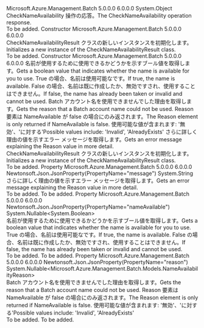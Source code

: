 <Type Name="CheckNameAvailabilityResult" FullName="Microsoft.Azure.Management.Batch.Models.CheckNameAvailabilityResult">
  <TypeSignature Language="C#" Value="public class CheckNameAvailabilityResult" />
  <TypeSignature Language="ILAsm" Value=".class public auto ansi beforefieldinit CheckNameAvailabilityResult extends System.Object" />
  <TypeSignature Language="DocId" Value="T:Microsoft.Azure.Management.Batch.Models.CheckNameAvailabilityResult" />
  <TypeSignature Language="VB.NET" Value="Public Class CheckNameAvailabilityResult" />
  <TypeSignature Language="F#" Value="type CheckNameAvailabilityResult = class" />
  <AssemblyInfo>
    <AssemblyName>Microsoft.Azure.Management.Batch</AssemblyName>
    <AssemblyVersion>5.0.0.0</AssemblyVersion>
    <AssemblyVersion>6.0.0.0</AssemblyVersion>
  </AssemblyInfo>
  <Base>
    <BaseTypeName>System.Object</BaseTypeName>
  </Base>
  <Interfaces />
  <Docs>
    <summary>
            <span data-ttu-id="f87b6-101">CheckNameAvailability 操作の応答。</span><span class="sxs-lookup"><span data-stu-id="f87b6-101">The CheckNameAvailability operation response.</span></span>
            </summary>
    <remarks>To be added.</remarks>
  </Docs>
  <Members>
    <Member MemberName=".ctor">
      <MemberSignature Language="C#" Value="public CheckNameAvailabilityResult ();" />
      <MemberSignature Language="ILAsm" Value=".method public hidebysig specialname rtspecialname instance void .ctor() cil managed" />
      <MemberSignature Language="DocId" Value="M:Microsoft.Azure.Management.Batch.Models.CheckNameAvailabilityResult.#ctor" />
      <MemberSignature Language="VB.NET" Value="Public Sub New ()" />
      <MemberType>Constructor</MemberType>
      <AssemblyInfo>
        <AssemblyName>Microsoft.Azure.Management.Batch</AssemblyName>
        <AssemblyVersion>5.0.0.0</AssemblyVersion>
        <AssemblyVersion>6.0.0.0</AssemblyVersion>
      </AssemblyInfo>
      <Parameters />
      <Docs>
        <summary>
            <span data-ttu-id="f87b6-102">CheckNameAvailabilityResult クラスの新しいインスタンスを初期化します。</span><span class="sxs-lookup"><span data-stu-id="f87b6-102">Initializes a new instance of the CheckNameAvailabilityResult class.</span></span>
            </summary>
        <remarks>To be added.</remarks>
      </Docs>
    </Member>
    <Member MemberName=".ctor">
      <MemberSignature Language="C#" Value="public CheckNameAvailabilityResult (Nullable&lt;bool&gt; nameAvailable = null, Nullable&lt;Microsoft.Azure.Management.Batch.Models.NameAvailabilityReason&gt; reason = null, string message = null);" />
      <MemberSignature Language="ILAsm" Value=".method public hidebysig specialname rtspecialname instance void .ctor(valuetype System.Nullable`1&lt;bool&gt; nameAvailable, valuetype System.Nullable`1&lt;valuetype Microsoft.Azure.Management.Batch.Models.NameAvailabilityReason&gt; reason, string message) cil managed" />
      <MemberSignature Language="DocId" Value="M:Microsoft.Azure.Management.Batch.Models.CheckNameAvailabilityResult.#ctor(System.Nullable{System.Boolean},System.Nullable{Microsoft.Azure.Management.Batch.Models.NameAvailabilityReason},System.String)" />
      <MemberSignature Language="VB.NET" Value="Public Sub New (Optional nameAvailable As Nullable(Of Boolean) = null, Optional reason As Nullable(Of NameAvailabilityReason) = null, Optional message As String = null)" />
      <MemberSignature Language="F#" Value="new Microsoft.Azure.Management.Batch.Models.CheckNameAvailabilityResult : Nullable&lt;bool&gt; * Nullable&lt;Microsoft.Azure.Management.Batch.Models.NameAvailabilityReason&gt; * string -&gt; Microsoft.Azure.Management.Batch.Models.CheckNameAvailabilityResult" Usage="new Microsoft.Azure.Management.Batch.Models.CheckNameAvailabilityResult (nameAvailable, reason, message)" />
      <MemberType>Constructor</MemberType>
      <AssemblyInfo>
        <AssemblyName>Microsoft.Azure.Management.Batch</AssemblyName>
        <AssemblyVersion>5.0.0.0</AssemblyVersion>
        <AssemblyVersion>6.0.0.0</AssemblyVersion>
      </AssemblyInfo>
      <Parameters>
        <Parameter Name="nameAvailable" Type="System.Nullable&lt;System.Boolean&gt;" />
        <Parameter Name="reason" Type="System.Nullable&lt;Microsoft.Azure.Management.Batch.Models.NameAvailabilityReason&gt;" />
        <Parameter Name="message" Type="System.String" />
      </Parameters>
      <Docs>
        <param name="nameAvailable"><span data-ttu-id="f87b6-103">名前が使用するために使用できるかどうかを示すブール値を取得します。</span><span class="sxs-lookup"><span data-stu-id="f87b6-103">Gets a boolean value that indicates whether the name is available for you to use.</span></span> <span data-ttu-id="f87b6-104">True の場合、名前は使用可能なです。</span><span class="sxs-lookup"><span data-stu-id="f87b6-104">If true, the name is available.</span></span> <span data-ttu-id="f87b6-105">False の場合、名前は既に作成したか、無効ですされ、使用することはできません。</span><span class="sxs-lookup"><span data-stu-id="f87b6-105">If false, the name has already been taken or invalid and cannot be used.</span></span></param>
        <param name="reason"><span data-ttu-id="f87b6-106">Batch アカウント名を使用できませんでした理由を取得します。</span><span class="sxs-lookup"><span data-stu-id="f87b6-106">Gets the reason that a Batch account name could not be used.</span></span> <span data-ttu-id="f87b6-107">Reason 要素は NameAvailable が false の場合にのみ返されます。</span><span class="sxs-lookup"><span data-stu-id="f87b6-107">The Reason element is only returned if NameAvailable is false.</span></span> <span data-ttu-id="f87b6-108">使用可能な値が含まれます: '無効'、'に対する'</span><span class="sxs-lookup"><span data-stu-id="f87b6-108">Possible values include: 'Invalid', 'AlreadyExists'</span></span></param>
        <param name="message"><span data-ttu-id="f87b6-109">さらに詳しく理由の値を示すエラー メッセージを取得します。</span><span class="sxs-lookup"><span data-stu-id="f87b6-109">Gets an error message explaining the Reason value in more detail.</span></span></param>
        <summary>
            <span data-ttu-id="f87b6-110">CheckNameAvailabilityResult クラスの新しいインスタンスを初期化します。</span><span class="sxs-lookup"><span data-stu-id="f87b6-110">Initializes a new instance of the CheckNameAvailabilityResult class.</span></span>
            </summary>
        <remarks>To be added.</remarks>
      </Docs>
    </Member>
    <Member MemberName="Message">
      <MemberSignature Language="C#" Value="public string Message { get; }" />
      <MemberSignature Language="ILAsm" Value=".property instance string Message" />
      <MemberSignature Language="DocId" Value="P:Microsoft.Azure.Management.Batch.Models.CheckNameAvailabilityResult.Message" />
      <MemberSignature Language="VB.NET" Value="Public ReadOnly Property Message As String" />
      <MemberSignature Language="F#" Value="member this.Message : string" Usage="Microsoft.Azure.Management.Batch.Models.CheckNameAvailabilityResult.Message" />
      <MemberType>Property</MemberType>
      <AssemblyInfo>
        <AssemblyName>Microsoft.Azure.Management.Batch</AssemblyName>
        <AssemblyVersion>5.0.0.0</AssemblyVersion>
        <AssemblyVersion>6.0.0.0</AssemblyVersion>
      </AssemblyInfo>
      <Attributes>
        <Attribute>
          <AttributeName>Newtonsoft.Json.JsonProperty(PropertyName="message")</AttributeName>
        </Attribute>
      </Attributes>
      <ReturnValue>
        <ReturnType>System.String</ReturnType>
      </ReturnValue>
      <Docs>
        <summary>
            <span data-ttu-id="f87b6-111">さらに詳しく理由の値を示すエラー メッセージを取得します。</span><span class="sxs-lookup"><span data-stu-id="f87b6-111">Gets an error message explaining the Reason value in more detail.</span></span>
            </summary>
        <value>To be added.</value>
        <remarks>To be added.</remarks>
      </Docs>
    </Member>
    <Member MemberName="NameAvailable">
      <MemberSignature Language="C#" Value="public Nullable&lt;bool&gt; NameAvailable { get; }" />
      <MemberSignature Language="ILAsm" Value=".property instance valuetype System.Nullable`1&lt;bool&gt; NameAvailable" />
      <MemberSignature Language="DocId" Value="P:Microsoft.Azure.Management.Batch.Models.CheckNameAvailabilityResult.NameAvailable" />
      <MemberSignature Language="VB.NET" Value="Public ReadOnly Property NameAvailable As Nullable(Of Boolean)" />
      <MemberSignature Language="F#" Value="member this.NameAvailable : Nullable&lt;bool&gt;" Usage="Microsoft.Azure.Management.Batch.Models.CheckNameAvailabilityResult.NameAvailable" />
      <MemberType>Property</MemberType>
      <AssemblyInfo>
        <AssemblyName>Microsoft.Azure.Management.Batch</AssemblyName>
        <AssemblyVersion>5.0.0.0</AssemblyVersion>
        <AssemblyVersion>6.0.0.0</AssemblyVersion>
      </AssemblyInfo>
      <Attributes>
        <Attribute>
          <AttributeName>Newtonsoft.Json.JsonProperty(PropertyName="nameAvailable")</AttributeName>
        </Attribute>
      </Attributes>
      <ReturnValue>
        <ReturnType>System.Nullable&lt;System.Boolean&gt;</ReturnType>
      </ReturnValue>
      <Docs>
        <summary>
            <span data-ttu-id="f87b6-112">名前が使用するために使用できるかどうかを示すブール値を取得します。</span><span class="sxs-lookup"><span data-stu-id="f87b6-112">Gets a boolean value that indicates whether the name is available for you to use.</span></span> <span data-ttu-id="f87b6-113">True の場合、名前は使用可能なです。</span><span class="sxs-lookup"><span data-stu-id="f87b6-113">If true, the name is available.</span></span> <span data-ttu-id="f87b6-114">False の場合、名前は既に作成したか、無効ですされ、使用することはできません。</span><span class="sxs-lookup"><span data-stu-id="f87b6-114">If false, the name has already been taken or invalid and cannot be used.</span></span>
            </summary>
        <value>To be added.</value>
        <remarks>To be added.</remarks>
      </Docs>
    </Member>
    <Member MemberName="Reason">
      <MemberSignature Language="C#" Value="public Nullable&lt;Microsoft.Azure.Management.Batch.Models.NameAvailabilityReason&gt; Reason { get; }" />
      <MemberSignature Language="ILAsm" Value=".property instance valuetype System.Nullable`1&lt;valuetype Microsoft.Azure.Management.Batch.Models.NameAvailabilityReason&gt; Reason" />
      <MemberSignature Language="DocId" Value="P:Microsoft.Azure.Management.Batch.Models.CheckNameAvailabilityResult.Reason" />
      <MemberSignature Language="VB.NET" Value="Public ReadOnly Property Reason As Nullable(Of NameAvailabilityReason)" />
      <MemberSignature Language="F#" Value="member this.Reason : Nullable&lt;Microsoft.Azure.Management.Batch.Models.NameAvailabilityReason&gt;" Usage="Microsoft.Azure.Management.Batch.Models.CheckNameAvailabilityResult.Reason" />
      <MemberType>Property</MemberType>
      <AssemblyInfo>
        <AssemblyName>Microsoft.Azure.Management.Batch</AssemblyName>
        <AssemblyVersion>5.0.0.0</AssemblyVersion>
        <AssemblyVersion>6.0.0.0</AssemblyVersion>
      </AssemblyInfo>
      <Attributes>
        <Attribute>
          <AttributeName>Newtonsoft.Json.JsonProperty(PropertyName="reason")</AttributeName>
        </Attribute>
      </Attributes>
      <ReturnValue>
        <ReturnType>System.Nullable&lt;Microsoft.Azure.Management.Batch.Models.NameAvailabilityReason&gt;</ReturnType>
      </ReturnValue>
      <Docs>
        <summary>
            <span data-ttu-id="f87b6-115">Batch アカウント名を使用できませんでした理由を取得します。</span><span class="sxs-lookup"><span data-stu-id="f87b6-115">Gets the reason that a Batch account name could not be used.</span></span> <span data-ttu-id="f87b6-116">Reason 要素は NameAvailable が false の場合にのみ返されます。</span><span class="sxs-lookup"><span data-stu-id="f87b6-116">The Reason element is only returned if NameAvailable is false.</span></span> <span data-ttu-id="f87b6-117">使用可能な値が含まれます: '無効'、'に対する'</span><span class="sxs-lookup"><span data-stu-id="f87b6-117">Possible values include: 'Invalid', 'AlreadyExists'</span></span>
            </summary>
        <value>To be added.</value>
        <remarks>To be added.</remarks>
      </Docs>
    </Member>
  </Members>
</Type>